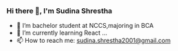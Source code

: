 ### Hi there 👋, I'm Sudina Shrestha

- 🔭 I’m bachelor student at NCCS,majoring in BCA
- 🌱 I’m currently learning React ...
- 📫 How to reach me: sudina.shrestha2001@gmail.com


